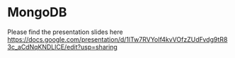 # MongoDB

Please find the presentation slides here 
https://docs.google.com/presentation/d/1lTw7RVYoIf4kvVOfzZUdFvdg9tR83c_aCdNqKNDLlCE/edit?usp=sharing
